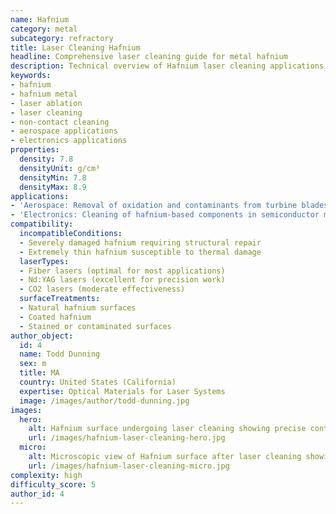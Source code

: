 ```yaml
---
name: Hafnium
category: metal
subcategory: refractory
title: Laser Cleaning Hafnium
headline: Comprehensive laser cleaning guide for metal hafnium
description: Technical overview of Hafnium laser cleaning applications and parameters
keywords:
- hafnium
- hafnium metal
- laser ablation
- laser cleaning
- non-contact cleaning
- aerospace applications
- electronics applications
properties:
  density: 7.8
  densityUnit: g/cm³
  densityMin: 7.8
  densityMax: 8.9
applications:
- 'Aerospace: Removal of oxidation and contaminants from turbine blades'
- 'Electronics: Cleaning of hafnium-based components in semiconductor manufacturing'
compatibility:
  incompatibleConditions:
  - Severely damaged hafnium requiring structural repair
  - Extremely thin hafnium susceptible to thermal damage
  laserTypes:
  - Fiber lasers (optimal for most applications)
  - Nd:YAG lasers (excellent for precision work)
  - CO2 lasers (moderate effectiveness)
  surfaceTreatments:
  - Natural hafnium surfaces
  - Coated hafnium
  - Stained or contaminated surfaces
author_object:
  id: 4
  name: Todd Dunning
  sex: m
  title: MA
  country: United States (California)
  expertise: Optical Materials for Laser Systems
  image: /images/author/todd-dunning.jpg
images:
  hero:
    alt: Hafnium surface undergoing laser cleaning showing precise contamination removal
    url: /images/hafnium-laser-cleaning-hero.jpg
  micro:
    alt: Microscopic view of Hafnium surface after laser cleaning showing detailed surface structure
    url: /images/hafnium-laser-cleaning-micro.jpg
complexity: high
difficulty_score: 5
author_id: 4
---
```


